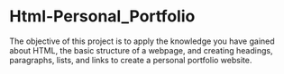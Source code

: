 # Html-Personal_Portfolio
The objective of this project is to apply the knowledge you have gained about HTML, the basic structure of a webpage, and creating headings, paragraphs, lists, and links to create a personal portfolio website.
